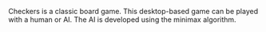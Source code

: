Checkers is a classic board game. This desktop-based game can be played with a human or AI. The AI is developed using the minimax algorithm.
